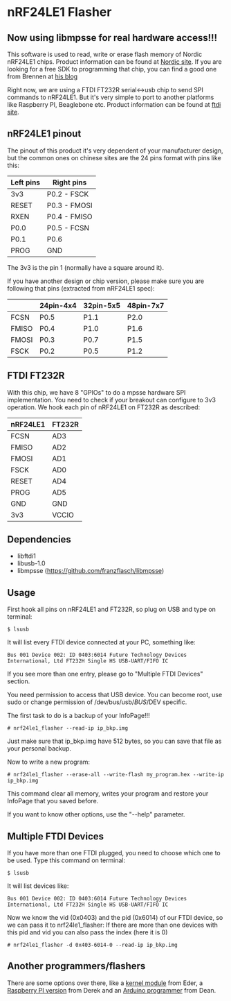 nRF24LE1 Flasher
================

## Now using libmpsse for real hardware access!!!

This software is used to read, write or erase flash memory of Nordic nRF24LE1
chips. Product information can be found at [Nordic site][1].
If you are looking for a free SDK to programming that chip, you can find a good
one from Brennen at [his blog][2]

Right now, we are using a FTDI FT232R serial<->usb chip to send SPI commands to
nRF24LE1. But it's very simple to port to another platforms like Raspberry PI,
Beaglebone etc. Product information can be found at [ftdi site][3].


nRF24LE1 pinout
---------------

The pinout of this product it's very dependent of your manufacturer design, but
the common ones on chinese sites are the 24 pins format with pins like this:

|Left pins|  Right pins  |
|---------|--------------|
|   3v3   | P0.2 - FSCK  |
|   RESET | P0.3 - FMOSI |
|   RXEN  | P0.4 - FMISO |
|   P0.0  | P0.5 - FCSN  |
|   P0.1  | P0.6         |
|   PROG  | GND          |

The 3v3 is the pin 1 (normally have a square around it).

If you have another design or chip version, please make sure you are following
that pins (extracted from nRF24LE1 spec):

|       | 24pin-4x4 | 32pin-5x5 | 48pin-7x7 |
|-------|-----------|-----------|-----------|
| FCSN  |    P0.5   |    P1.1   |    P2.0   |
| FMISO |    P0.4   |    P1.0   |    P1.6   |
| FMOSI |    P0.3   |    P0.7   |    P1.5   |
| FSCK  |    P0.2   |    P0.5   |    P1.2   |


FTDI FT232R
-----------

With this chip, we have 8 "GPIOs" to do a mpsse hardware SPI implementation. You need
to check if your breakout can configure to 3v3 operation.
We hook each pin of nRF24LE1 on FT232R as described:

| nRF24LE1 | FT232R |
|----------|--------|
|   FCSN   |   AD3  |
|   FMISO  |   AD2  |
|   FMOSI  |   AD1  |
|   FSCK   |   AD0  |
|   RESET  |   AD4  |
|   PROG   |   AD5  |
|   GND    |   GND  |
|   3v3    |  VCCIO |

Dependencies
------------

- libftdi1 
- libusb-1.0
- libmpsse (https://github.com/franzflasch/libmpsse)


Usage
-----

First hook all pins on nRF24LE1 and FT232R, so plug on USB and type on terminal:

```
$ lsusb
```

It will list every FTDI device connected at your PC, something like:

```
Bus 001 Device 002: ID 0403:6014 Future Technology Devices International, Ltd FT232H Single HS USB-UART/FIFO IC
```

If you see more than one entry, please go to "Multiple FTDI Devices" section.

You need permission to access that USB device. You can become root, use sudo or
change permission of /dev/bus/usb/$BUS/$DEV specific.

The first task to do is a backup of your InfoPage!!!

```
# nrf24le1_flasher --read-ip ip_bkp.img
```

Just make sure that ip_bkp.img have 512 bytes, so you can save that file as your
personal backup.

Now to write a new program:

```
# nrf24le1_flasher --erase-all --write-flash my_program.hex --write-ip ip_bkp.img
```

This command clear all memory, writes your program and restore your InfoPage
that you saved before.

If you want to know other options, use the "--help" parameter.


Multiple FTDI Devices
---------------------

If you have more than one FTDI plugged, you need to choose which one to be used.
Type this command on terminal:

```
$ lsusb
```

It will list devices like:

```
Bus 001 Device 002: ID 0403:6014 Future Technology Devices International, Ltd FT232H Single HS USB-UART/FIFO IC
```

Now we know the vid (0x0403) and the pid (0x6014) of our FTDI device, so we can pass it
to nrf24le1_flasher: If there are more than one devices with this pid and vid you can also pass the index (here it is 0)

```
# nrf24le1_flasher -d 0x403-6014-0 --read-ip ip_bkp.img
```

Another programmers/flashers
----------------------------

There are some options over there, like a [kernel module][4] from Eder, a
[Raspberry PI version][5] from Derek and an [Arduino programmer][6] from Dean.


[1]: http://www.nordicsemi.com/eng/Products/2.4GHz-RF/nRF24LE1
[2]: http://blog.diyembedded.com/2010/06/nrf24le1-sdk-for-sdcc.html
[3]: http://www.ftdichip.com/Products/ICs/FT232R.htm
[4]: https://github.com/hltrd/nrf24le1
[5]: https://github.com/derekstavis/nrf24le1-libbcm2835
[6]: https://github.com/DeanCording/nRF24LE1_Programmer

